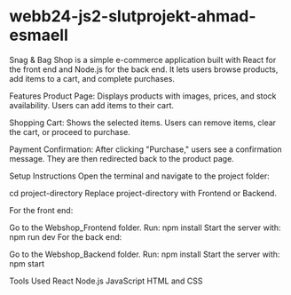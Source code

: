 # webb24-js2-slutprojekt-ahmad-esmaell
Snag & Bag Shop is a simple e-commerce application built with React for the front end and Node.js for the back end. It lets users browse products, add items to a cart, and complete purchases.

Features
Product Page:
Displays products with images, prices, and stock availability. Users can add items to their cart.

Shopping Cart:
Shows the selected items. Users can remove items, clear the cart, or proceed to purchase.

Payment Confirmation:
After clicking "Purchase," users see a confirmation message. They are then redirected back to the product page.

Setup Instructions
Open the terminal and navigate to the project folder:

cd project-directory
Replace project-directory with Frontend or Backend.

For the front end:

Go to the Webshop_Frontend folder.
Run:
npm install
Start the server with:
npm run dev
For the back end:

Go to the Webshop_Backend folder.
Run:
npm install
Start the server with:
npm start

Tools Used
React
Node.js
JavaScript
HTML and CSS
